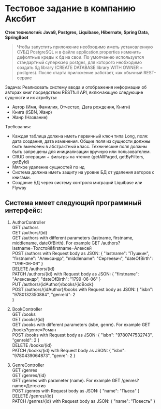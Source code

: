 # Тестовое задание в компанию Аксбит
**Стек технологий: Java8, Postgres, Liquibase, Hibernate, Spring Data, SpringBoot**

> Чтобы запустить приложение необходимо иметь установленную СУБД PostgreSQL и в файле application.properties изменить дефолтные креды к бд на свои. По умолчанию используется стандартный суперюзер postges, для которого необходимо создать бд library (CREATE DATABASE library WITH OWNER = postgres). После старта приложение работает, как обычный REST-сервис

Задача: Реализовать систему ввода и отображения информации об авторах книг посредством RESTfull API, включающую следующие сущности и их атрибуты:
- Автор (Имя, Фамилия, Отчество, Дата рождения, Книги)
- Книга (ISBN, Жанр)
- Жанр (Название)

Требования:
- Каждая таблица должна иметь первичный ключ типа Long, поля: дата создания, дата изменения. Общие поля из сущности должны быть вынесены в абстрактный класс. Технические поля должны быть запрещены для инициализации вручную или пользователем.
- CRUD операции + фильтры на чтение (getAllPaged, getByFilters, getById)
- Мягкое удаление сущностей по ид
- Система должна иметь защиту на уровне БД от удаления авторов с книгами. 
- Создание БД через систему контроля миграций Liquibase или Flyway


## Система имеет следующий программный интерфейс: ##
1. AuthorController <br>
GET /authors <br>
GET /authors/{id} <br>
GET /authors with different parameters (lastname, firstname, middlename, dateOfBirth). For example GET /authors?lastname=Толстой&firstname=Алексей  <br>
POST /authors with Request body as JSON: 
  {
        "lastname": "Пушкин",
        "firstname": "Александр",
        "middlename": "Сергеевич",
        "dateOfBirth": "1799-06-06"
  }<br>
DELETE /authors/{id} <br>
PATCH /authors/{id} with Request body as JSON: 
  {
        "firstname": "Александр",
        "dateOfBirth": "1799-06-06"
  }<br>
 PUT /authors/{idAuthor}/books/{idBook} <br>
 POST /authors/{idAuthor}/books with Request body as JSON: 
 {
    "isbn": "9780132350884",
    "genreId": 2     
}
 
2. BookController <br>
GET /books <br>
GET /books/{id} <br>
GET /books with different parameters (isbn, genre). For example GET /books?genre=Роман <br>
POST /books with Request body as JSON: 
{
    "isbn": "9780747532743",
    "genreId": 2
} <br>
DELETE /books/{id} <br>
PATCH /books/{id} with Request body as JSON: 
{
    "isbn": "9780439064873",
    "genre": 2
}

3. GenreController <br>
GET /genres <br>
GET /genres/{id} <br>
GET /genres with parameter (name). For example GET /genres?name=Детектив <br>
POST /genres with Request body as JSON: 
 {
     "name": "Пьеса"
 } <br>
DELETE /genres/{id} <br>
PATCH /genres/{id} with Request body as JSON: 
{
    "name": "Повесть"
}

